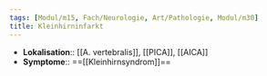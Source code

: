 ```yaml
---
tags: [Modul/m15, Fach/Neurologie, Art/Pathologie, Modul/m30]
title: Kleinhirninfarkt
---
```

- **Lokalisation**:: [[A. vertebralis]], [[PICA]], [[AICA]]
- **Symptome**:: ==[[Kleinhirnsyndrom]]==